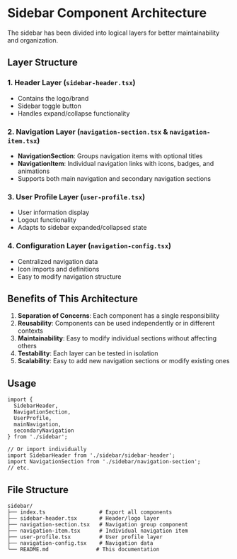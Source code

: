 # Sidebar Component Architecture

The sidebar has been divided into logical layers for better maintainability and organization.

## Layer Structure

### 1. **Header Layer** (`sidebar-header.tsx`)
- Contains the logo/brand
- Sidebar toggle button
- Handles expand/collapse functionality

### 2. **Navigation Layer** (`navigation-section.tsx` & `navigation-item.tsx`)
- **NavigationSection**: Groups navigation items with optional titles
- **NavigationItem**: Individual navigation links with icons, badges, and animations
- Supports both main navigation and secondary navigation sections

### 3. **User Profile Layer** (`user-profile.tsx`)
- User information display
- Logout functionality
- Adapts to sidebar expanded/collapsed state

### 4. **Configuration Layer** (`navigation-config.tsx`)
- Centralized navigation data
- Icon imports and definitions
- Easy to modify navigation structure

## Benefits of This Architecture

1. **Separation of Concerns**: Each component has a single responsibility
2. **Reusability**: Components can be used independently or in different contexts
3. **Maintainability**: Easy to modify individual sections without affecting others
4. **Testability**: Each layer can be tested in isolation
5. **Scalability**: Easy to add new navigation sections or modify existing ones

## Usage

```tsx
import { 
  SidebarHeader, 
  NavigationSection, 
  UserProfile,
  mainNavigation,
  secondaryNavigation 
} from './sidebar';

// Or import individually
import SidebarHeader from './sidebar/sidebar-header';
import NavigationSection from './sidebar/navigation-section';
// etc.
```

## File Structure

```
sidebar/
├── index.ts                 # Export all components
├── sidebar-header.tsx       # Header/logo layer
├── navigation-section.tsx   # Navigation group component
├── navigation-item.tsx      # Individual navigation item
├── user-profile.tsx         # User profile layer
├── navigation-config.tsx    # Navigation data
└── README.md               # This documentation
``` 